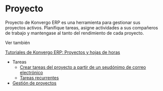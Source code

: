 # Proyecto

Proyecto de Konvergo ERP es una herramienta para gestionar sus proyectos activos.
Planifique tareas, asigne actividades a sus compañeros de trabajo y mantengase
al tanto del rendimiento de cada proyecto.

<div class="alert alert-secondary">
<p class="alert-title">
Ver también</p><p><a href="https://www.odoo.com/slides/project-and-timesheets-21">Tutoriales de Konvergo ERP: Proyectos y hojas de horas</a></p>
</div>

  * Tareas
    * [Crear tareas del proyecto a partir de un seudónimo de correo electrónico](project/tasks/email_alias)
    * [Tareas recurrentes](project/tasks/recurring_tasks)
  * [Gestión de proyectos](project/project_management)


